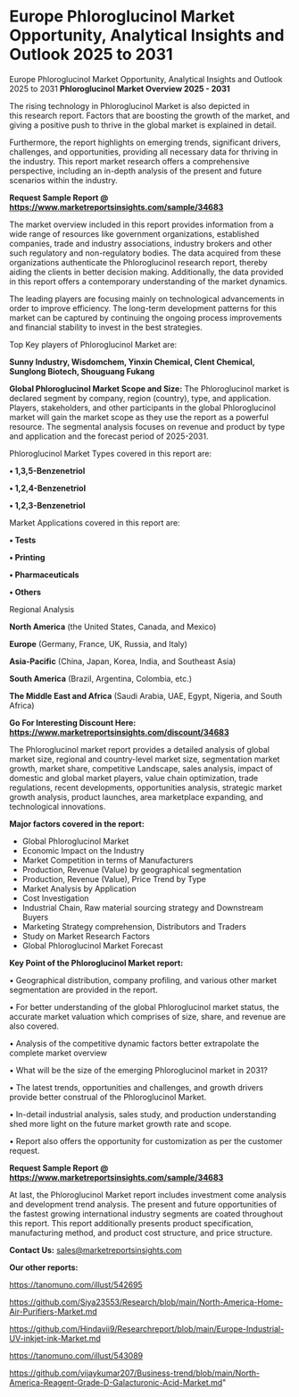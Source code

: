 # Europe Phloroglucinol Market Opportunity, Analytical Insights and Outlook 2025 to 2031
 Europe Phloroglucinol Market Opportunity, Analytical Insights and Outlook 2025 to 2031
<Strong> Phloroglucinol Market Overview 2025 - 2031</strong>

The rising technology in Phloroglucinol Market is also depicted in this research report. Factors that are boosting the growth of the market, and giving a positive push to thrive in the global market is explained in detail.

Furthermore, the report highlights on emerging trends, significant drivers, challenges, and opportunities, providing all necessary data for thriving in the industry. This report market research offers a comprehensive perspective, including an in-depth analysis of the present and future scenarios within the industry.

<strong>Request Sample Report @ <a href=https://www.marketreportsinsights.com/sample/34683>https://www.marketreportsinsights.com/sample/34683</a></strong>

The market overview included in this report provides information from a wide range of resources like government organizations, established companies, trade and industry associations, industry brokers and other such regulatory and non-regulatory bodies. The data acquired from these organizations authenticate the Phloroglucinol research report, thereby aiding the clients in better decision making. Additionally, the data provided in this report offers a contemporary understanding of the market dynamics.

The leading players are focusing mainly on technological advancements in order to improve efficiency. The long-term development patterns for this market can be captured by continuing the ongoing process improvements and financial stability to invest in the best strategies.

Top Key players of Phloroglucinol Market are:

<strong>Sunny Industry, Wisdomchem, Yinxin Chemical, Clent Chemical, Sunglong Biotech, Shouguang Fukang</strong>

<strong><b>Global Phloroglucinol Market Scope and Size:</b></strong>
The Phloroglucinol market is declared segment by company, region (country), type, and application. Players, stakeholders, and other participants in the global Phloroglucinol market will gain the market scope as they use the report as a powerful resource. The segmental analysis focuses on revenue and product by type and application and the forecast period of 2025-2031.

Phloroglucinol Market Types covered in this report are:

<strong>•  1,3,5-Benzenetriol

•  1,2,4-Benzenetriol

•  1,2,3-Benzenetriol</strong>

Market Applications covered in this report are:

<strong>•  Tests

•  Printing

•  Pharmaceuticals

•  Others</strong> 

Regional Analysis

<strong>North America</strong> (the United States, Canada, and Mexico)

<strong>Europe</strong> (Germany, France, UK, Russia, and Italy)

<strong>Asia-Pacific</strong> (China, Japan, Korea, India, and Southeast Asia)

<strong>South America</strong> (Brazil, Argentina, Colombia, etc.)

<strong>The Middle East and Africa</strong> (Saudi Arabia, UAE, Egypt, Nigeria, and South Africa)

<strong>Go For Interesting Discount Here: <a href=https://www.marketreportsinsights.com/discount/34683>https://www.marketreportsinsights.com/discount/34683</a></strong>

The Phloroglucinol market report provides a detailed analysis of global market size, regional and country-level market size, segmentation market growth, market share, competitive Landscape, sales analysis, impact of domestic and global market players, value chain optimization, trade regulations, recent developments, opportunities analysis, strategic market growth analysis, product launches, area marketplace expanding, and technological innovations.

<strong><b>Major factors covered in the report:</b></strong>
<ul>
  <li>Global Phloroglucinol Market </li>
  <li>Economic Impact on the Industry</li>
  <li>Market Competition in terms of Manufacturers</li>
  <li>Production, Revenue (Value) by geographical segmentation</li>
  <li>Production, Revenue (Value), Price Trend by Type</li>
  <li>Market Analysis by Application</li>
  <li>Cost Investigation</li>
  <li>Industrial Chain, Raw material sourcing strategy and Downstream Buyers</li>
  <li>Marketing Strategy comprehension, Distributors and Traders</li>
  <li>Study on Market Research Factors</li>
  <li>Global Phloroglucinol Market Forecast</li>
</ul>

<strong><b>Key Point of the Phloroglucinol Market report:</b></strong>

• Geographical distribution, company profiling, and various other market segmentation are provided in the report.

• For better understanding of the global Phloroglucinol market status, the accurate market valuation which comprises of size, share, and revenue are also covered.

• Analysis of the competitive dynamic factors better extrapolate the complete market overview

• What will be the size of the emerging Phloroglucinol market in 2031?

• The latest trends, opportunities and challenges, and growth drivers provide better construal of the Phloroglucinol Market.

• In-detail industrial analysis, sales study, and production understanding shed more light on the future market growth rate and scope.

• Report also offers the opportunity for customization as per the customer request.

<strong>Request Sample Report @ <a href=https://www.marketreportsinsights.com/sample/34683>https://www.marketreportsinsights.com/sample/34683</a></strong>

At last, the Phloroglucinol Market report includes investment come analysis and development trend analysis. The present and future opportunities of the fastest growing international industry segments are coated throughout this report. This report additionally presents product specification, manufacturing method, and product cost structure, and price structure.

<strong>Contact Us:</strong>
sales@marketreportsinsights.com

<strong>Our other reports:</strong>

<a href=https://tanomuno.com/illust/542695>https://tanomuno.com/illust/542695</a>

<a href=https://github.com/Siya23553/Research/blob/main/North-America-Home-Air-Purifiers-Market.md>https://github.com/Siya23553/Research/blob/main/North-America-Home-Air-Purifiers-Market.md</a>

<a href=https://github.com/Hindavii9/Researchreport/blob/main/Europe-Industrial-UV-inkjet-ink-Market.md>https://github.com/Hindavii9/Researchreport/blob/main/Europe-Industrial-UV-inkjet-ink-Market.md</a>

<a href=https://tanomuno.com/illust/543089>https://tanomuno.com/illust/543089</a>

<a href=https://github.com/vijaykumar207/Business-trend/blob/main/North-America-Reagent-Grade-D-Galacturonic-Acid-Market.md>https://github.com/vijaykumar207/Business-trend/blob/main/North-America-Reagent-Grade-D-Galacturonic-Acid-Market.md</a>"
